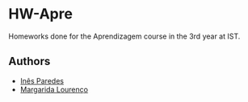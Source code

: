 # HW-Apre

Homeworks done for the Aprendizagem course in the 3rd year at IST.

## Authors

- [Inês Paredes](https://github.com/Paguedes875)
- [Margarida Lourenço](https://github.com/Margarida-Lourenco)